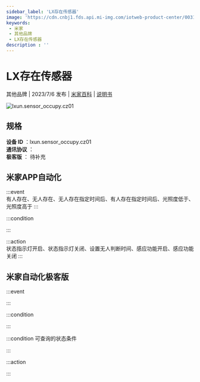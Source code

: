 ```yaml
---
sidebar_label: 'LX存在传感器'
image: 'https://cdn.cnbj1.fds.api.mi-img.com/iotweb-product-center/00313c5224a844b973661f1488acddd1_1686810329360.png?GalaxyAccessKeyId=AKVGLQWBOVIRQ3XLEW&Expires=9223372036854775807&Signature=tzcD6hq6VdtWVoN+d9mw936Jna8='
keywords: 
 - 米家
 - 其他品牌
 - LX存在传感器
description : ''
---
```

# LX存在传感器

其他品牌 | 2023/7/6 发布 | [米家百科](https://home.mi.com/webapp/content/baike/product/index.html?model=lxun.sensor_occupy.cz01) | [说明书](https://home.mi.com/views/introduction.html?model=lxun.sensor_occupy.cz01&region=cn)

![lxun.sensor_occupy.cz01](https://cdn.cnbj1.fds.api.mi-img.com/iotweb-product-center/00313c5224a844b973661f1488acddd1_1686810329360.png?GalaxyAccessKeyId=AKVGLQWBOVIRQ3XLEW&Expires=9223372036854775807&Signature=tzcD6hq6VdtWVoN+d9mw936Jna8=)

## 规格  
> 
**设备 ID** ：lxun.sensor_occupy.cz01  
**通讯协议** ：  
**极客版**  ： 待补充 


## 米家APP自动化  

:::event  
有人存在、无人存在、无人存在指定时间后、有人存在指定时间后、光照度低于、光照度高于
:::

:::condition  

:::

:::action   
状态指示灯开启、状态指示灯关闭、设置无人判断时间、感应功能开启、感应功能关闭
:::

## 米家自动化极客版  

:::event  

:::

:::condition  

:::

:::condition 可查询的状态条件  

:::

:::action  

:::

        
